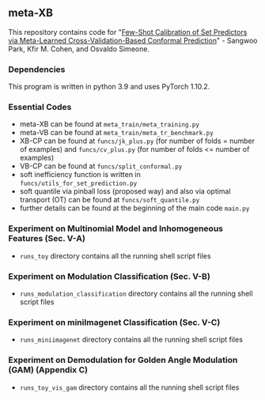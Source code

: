 ## meta-XB

This repository contains code for "[Few-Shot Calibration of Set Predictors via Meta-Learned Cross-Validation-Based Conformal Prediction](https://arxiv.org/abs/2210.03067)" - 
Sangwoo Park, Kfir M. Cohen, and Osvaldo Simeone.

### Dependencies

This program is written in python 3.9 and uses PyTorch 1.10.2.

### Essential Codes
- meta-XB can be found at `meta_train/meta_training.py`
- meta-VB can be found at `meta_train/meta_tr_benchmark.py`
- XB-CP can be found at `funcs/jk_plus.py` (for number of folds = number of examples) and `funcs/cv_plus.py` (for number of folds <= number of examples)
- VB-CP can be found at `funcs/split_conformal.py`
- soft inefficiency function is written in `funcs/utils_for_set_prediction.py`
- soft quantile via pinball loss (proposed way) and also via optimal transport (OT) can be found at `funcs/soft_quantile.py`
- further details can be found at the beginning of the main code `main.py`

### Experiment on Multinomial Model and Inhomogeneous Features (Sec. V-A)
- `runs_toy` directory contains all the running shell script files
### Experiment on Modulation Classification (Sec. V-B)
- `runs_modulation_classification` directory contains all the running shell script files
### Experiment on miniImagenet Classification (Sec. V-C)
- `runs_miniimagenet` directory contains all the running shell script files
### Experiment on Demodulation for Golden Angle Modulation (GAM) (Appendix C)
- `runs_toy_vis_gam` directory contains all the running shell script files
